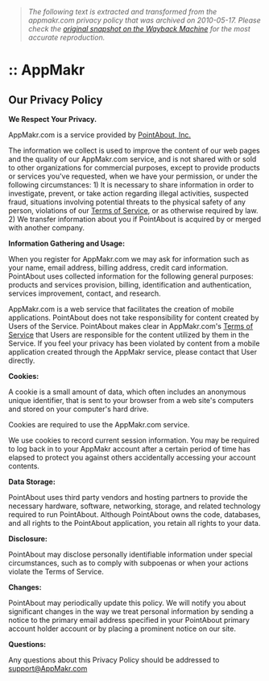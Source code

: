 > *The following text is extracted and transformed from the appmakr.com privacy policy that was archived on 2010-05-17. Please check the [original snapshot on the Wayback Machine](https://web.archive.org/web/20100517161506id_/http%3A//www.appmakr.com/privacy_policy) for the most accurate reproduction.*

# :: AppMakr

## Our Privacy Policy

**We Respect Your Privacy.**

AppMakr.com is a service provided by [PointAbout, Inc.](http://www.pointabout.com/)

The information we collect is used to improve the content of our web pages and the quality of our AppMakr.com service, and is not shared with or sold to other organizations for commercial purposes, except to provide products or services you've requested, when we have your permission, or under the following circumstances: 1) It is necessary to share information in order to investigate, prevent, or take action regarding illegal activities, suspected fraud, situations involving potential threats to the physical safety of any person, violations of our [Terms of Service](https://web.archive.org/terms_of_service/), or as otherwise required by law. 2) We transfer information about you if PointAbout is acquired by or merged with another company. 

**Information Gathering and Usage:**

When you register for AppMakr.com we may ask for information such as your name, email address, billing address, credit card information. PointAbout uses collected information for the following general purposes: products and services provision, billing, identification and authentication, services improvement, contact, and research. 

AppMakr.com is a web service that facilitates the creation of mobile applications. PointAbout does not take responsibility for content created by Users of the Service. PointAbout makes clear in AppMakr.com's [Terms of Service](https://web.archive.org/terms_of_service/) that Users are responsible for the content utilized by them in the Service. If you feel your privacy has been violated by content from a mobile application created through the AppMakr service, please contact that User directly. 

**Cookies:**

A cookie is a small amount of data, which often includes an anonymous unique identifier, that is sent to your browser from a web site's computers and stored on your computer's hard drive. 

Cookies are required to use the AppMakr.com service. 

We use cookies to record current session information. You may be required to log back in to your AppMakr account after a certain period of time has elapsed to protect you against others accidentally accessing your account contents. 

**Data Storage:**

PointAbout uses third party vendors and hosting partners to provide the necessary hardware, software, networking, storage, and related technology required to run PointAbout. Although PointAbout owns the code, databases, and all rights to the PointAbout application, you retain all rights to your data. 

**Disclosure:**

PointAbout may disclose personally identifiable information under special circumstances, such as to comply with subpoenas or when your actions violate the Terms of Service. 

**Changes:**

PointAbout may periodically update this policy. We will notify you about significant changes in the way we treat personal information by sending a notice to the primary email address specified in your PointAbout primary account holder account or by placing a prominent notice on our site.

**Questions:**

Any questions about this Privacy Policy should be addressed to [support@AppMakr.com](mailto:support@AppMakr.com)
